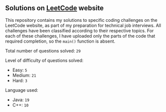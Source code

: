 ## Solutions on [LeetCode](https://leetcode.com/) website

This repository contains my solutions to specific coding challenges on the LeetCode website, as part of my preparation for technical job interviews. All challenges have been classified according to their respective topics. For each of these challenges, I have uploaded only the parts of the code that required completion, so the `main()` function is absent.

Total number of questions solved: `29`

Level of difficulty of questions solved:
* Easy: `5`
* Medium: `21`
* Hard: `3`

Language used:
* Java: `19`
* C++: `10`
